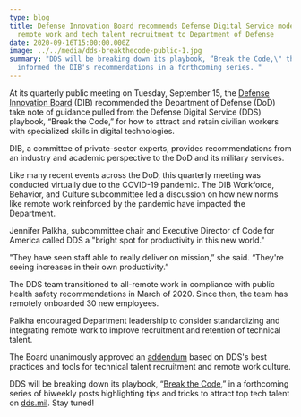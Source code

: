 ```yaml
---
type: blog
title: Defense Innovation Board recommends Defense Digital Service model for
  remote work and tech talent recruitment to Department of Defense
date: 2020-09-16T15:00:00.000Z
image: ../../media/dds-breakthecode-public-1.jpg
summary: "DDS will be breaking down its playbook, “Break the Code,\" that
  informed the DIB's recommendations in a forthcoming series. "
---
```

At its quarterly public meeting on Tuesday, September 15, the [Defense Innovation Board](https://innovation.defense.gov/) (DIB) recommended the Department of Defense (DoD) take note of guidance pulled from the Defense Digital Service (DDS) playbook, “Break the Code,” for how to attract and retain civilian workers with specialized skills in digital technologies.

DIB, a committee of private-sector experts, provides recommendations from an industry and academic perspective to the DoD and its military services.

Like many recent events across the DoD, this quarterly meeting was conducted virtually due to the COVID-19 pandemic. The DIB Workforce, Behavior, and Culture subcommittee led a discussion on how new norms like remote work reinforced by the pandemic have impacted the Department.

Jennifer Palkha, subcommittee chair and Executive Director of Code for America called DDS a "bright spot for productivity in this new world."

"They have seen staff able to really deliver on mission,” she said. “They're seeing increases in their own productivity.”

The DDS team transitioned to all-remote work in compliance with public health safety recommendations in March of 2020. Since then, the team has remotely onboarded 30 new employees.

Palkha encouraged Department leadership to consider standardizing and integrating remote work to improve recruitment and retention of technical talent.

The Board unanimously approved an [addendum](https://innovation.defense.gov/Portals/63/documents/Meeting%20Documents/September%2015%202020/DIB_Digital%20Talent_CLEARED.pdf?ver=2020-09-15-111827-080) based on DDS's best practices and tools for technical talent recruitment and remote work culture.

DDS will be breaking down its playbook, “[Break the Code](https://dds.mil/DDS-BreakTheCode-Public.pdf),” in a forthcoming series of biweekly posts highlighting tips and tricks to attract top tech talent on [dds.mil](https://dds.mil/media). Stay tuned!